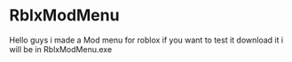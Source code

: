 # RblxModMenu
Hello guys i made a Mod menu for roblox if you want to test it download it i will be in RblxModMenu.exe
